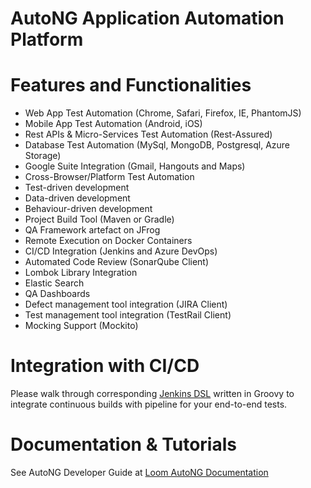 # AutoNG Application Automation Platform


# Features and Functionalities 

<ul> 

  <li>Web App Test Automation (Chrome, Safari, Firefox, IE, PhantomJS) </li> 

  <li>Mobile App Test Automation (Android, iOS) </li> 

  <li>Rest APIs & Micro-Services Test Automation (Rest-Assured) </li> 

  <li>Database Test Automation (MySql, MongoDB, Postgresql, Azure Storage) </li> 

  <li>Google Suite Integration (Gmail, Hangouts and Maps)</li>

  <li>Cross-Browser/Platform Test Automation </li>

  <li>Test-driven development </li>

  <li>Data-driven development </li> 

  <li>Behaviour-driven development </li> 

  <li>Project Build Tool (Maven or Gradle) </li> 

  <li>QA Framework artefact on JFrog </li>

  <li>Remote Execution on Docker Containers </li> 

  <li>CI/CD Integration (Jenkins and Azure DevOps) </li> 

  <li>Automated Code Review (SonarQube Client) </li> 

  <li>Lombok Library Integration </li>

  <li>Elastic Search </li> 

  <li>QA Dashboards </li> 

  <li>Defect management tool integration (JIRA Client) </li> 

  <li>Test management tool integration (TestRail Client) </li> 

  <li>Mocking Support (Mockito) </li>

</ul>

  

# Integration with CI/CD 

Please walk through corresponding <a href="https://github.com/ShwetankVashishtha/DSLs/blob/main/jenkins_autong.dsl">Jenkins DSL</a> written in Groovy to integrate continuous builds with pipeline for your end-to-end tests. 

  

# Documentation & Tutorials 

See AutoNG Developer Guide at <a href="https://loom.com/share/folder/d40821f2ef7f418999650dfc1a53e0a9">Loom AutoNG Documentation</a> 
